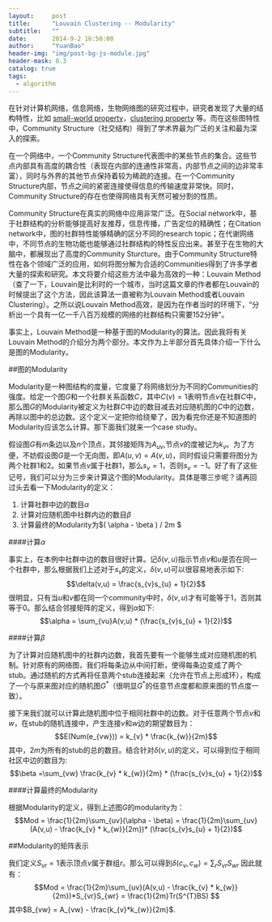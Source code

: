```yaml
---
layout:     post
title:      "Louvain Clustering -- Modularity"
subtitle:   ""
date:       2014-9-2 16:50:00
author:     "YuanBao"
header-img: "img/post-bg-js-module.jpg"
header-mask: 0.3
catalog: true
tags:
  - algorithm
---
```


在针对计算机网络，信息网络，生物网络图的研究过程中，研究者发现了大量的结构特性，比如 [small-world property](http://en.wikipedia.org/wiki/Watts_and_Strogatz_model)，[clustering property](http://en.wikipedia.org/wiki/Clustering_coefficient) 等。而在这些图特性中，Community Structure（社交结构）得到了学术界最为广泛的关注和最为深入的探索。

在一个网络中，一个Community Structure代表图中的某些节点的集合。这些节点内部具有高度的耦合性（表现在内部的连通性非常高，内部节点之间的边非常丰富），同时与外界的其他节点保持着较为稀疏的连接。在一个Community Structure内部，节点之间的紧密连接使得信息的传输速度非常快。同时，Community Structure的存在也使得网络具有天然可被分割的性质。

Community Structure在真实的网络中应用非常广泛。在Social network中，基于社群结构的分析能够提高好友推荐，信息传播，广告定位的精确性；在Citation network中，图的社群特性能够精确的区分不同的research topic；在代谢网络中，不同节点的生物功能也能够通过社群结构的特性反应出来。甚至于在生物的大脑中，都展现出了高度的Community Sturcture。由于Community Structure特性在各个领域广泛的应用，如何将图分解为合适的Communities得到了许多学者大量的探索和研究。本文将要介绍这些方法中最为高效的一种：Louvain Method （查了一下，Louvain是比利时的一个城市，当时这篇文章的作者都在Louvain的时候提出了这个方法，因此该算法一直被称为Louvain Method或者Louvain Clustering）。之所以说Louvain Method高效，是因为在作者当时的环境下，“分析出一个具有一亿一千八百万规模的网络的社群结构只需要152分钟”。

事实上，Louvain Method是一种基于图的Modularity的算法。因此我将有关Louvain Method的介绍分为两个部分。本文作为上半部分首先具体介绍一下什么是图的Modularity。

##图的Modularity

Modularity是一种图结构的度量，它度量了将网络划分为不同的Communities的强度。给定一个图$G$和一个社群关系函数$C$，其中$C(v) = 1$表明节点$v$在社群$C$中，那么图$G$的Modularity被定义为社群$C$中边的数目减去对应随机图的$C$中的边数，再除以图中的总边数。这个定义一定把你给绕晕了，因为看完你还是不知道图的Modularity应该怎么计算。那下面我们就来一个case study。

假设图$G$有$m$条边以及$n$个顶点，其邻接矩阵为$A_{uv}$,节点$v$的度被记为$k_{v}$。为了方便，不妨假设图$G$是一个无向图，即$A(u,v) = A(v,u)$，同时假设只需要将图分为两个社群1和2。如果节点$v$属于社群1，那么$s_{v} = 1$，否则$s_{v} = -1$。好了有了这些记号，我们可以分为三步来计算这个图的Modularity。具体是哪三步呢？请再回过头去看一下Modularity的定义：

 1. 计算社群中边的数目$\alpha$
 2. 计算对应随机图中社群内边的数目$\beta$
 3. 计算最终的Modularity为$( \alpha - \beta ) / 2m $

####计算$\alpha$

事实上，在本例中社群中边的数目很好计算。记$\delta(v,u)$指示节点$v$和$u$是否在同一个社群中，那么根据我们上述对于$s_{v}$的定义，$\delta(v,u)$可以很容易地表示如下:
$$\delta(v,u) = \frac{s_{v}s_{u} + 1}{2}$$
很明显，只有当$u$和$v$都在同一个community中时，$\delta(v,u)$才有可能等于1，否则其等于0。那么结合邻接矩阵的定义，得到$\alpha$如下:
$$\alpha = \sum_{vu}A(v,u) * (\frac{s_{v}s_{u} + 1}{2})$$

####计算$\beta$

为了计算对应随机图中的社群内边数，我首先要有一个能够生成对应随机图的机制。针对原有的网络图，我们将每条边从中间打断，使得每条边变成了两个stub。通过随机的方式再将任意两个stub连接起来（允许在节点上形成环），构成了一个与原来图对应的随机图$G^{*}$（很明显$G^{*}$的任意节点度都和原来图的节点度一致）。

接下来我们就可以计算此随机图中位于相同社群中的边数。对于任意两个节点$v$和$w$，在stub的随机连接中，产生连接$v$和$w$边的期望数目为：
$$E(Num(e_{vw})) = k_{v} * \frac{k_{w}}{2m}$$
其中，$2m$为所有的stub的总的数目。结合针对$\delta(v,u)$的定义，可以得到位于相同社区中边的数目为:
$$\beta =\sum_{vw} \frac{k_{v} * k_{w}}{2m} * (\frac{s_{v}s_{u} + 1}{2})$$

####计算最终的Modularity

根据Modularity的定义，得到上述图$G$的modularity为：
$$Mod = \frac{1}{2m}\sum_{uv}(\alpha - \beta) = \frac{1}{2m}\sum_{uv}(A(v,u) - \frac{k_{v} * k_{w}}{2m})* (\frac{s_{v}s_{u} + 1}{2})$$


##Modularity的矩阵表示

我们定义$S_{vr} = 1$表示顶点$v$属于群组$r$。那么可以得到$\delta(c_{v}, c_{w}) = \sum_{r}{S_{vr}S_{wr}}$
因此就有：
$$Mod = \frac{1}{2m}\sum_{uv}(A(v,u) - \frac{k_{v} * k_{w}}{2m})*S_{vr}S_{wr} = \frac{1}{2m}Tr(S^{T}BS) $$其中$B_{vw} = A_{vw} - \frac{k_{v}*k_{w}}{2m}$.


